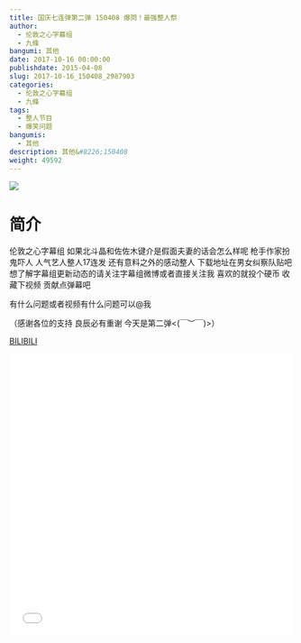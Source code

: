 ```yaml
---
title: 国庆七连弹第二弹 150408 爆問！最强整人祭
author: 
  - 伦敦之心字幕组
  - 九條
bangumi: 其他
date: 2017-10-16 00:00:00
publishdate: 2015-04-08
slug: 2017-10-16_150408_2987903
categories: 
  - 伦敦之心字幕组
  - 九條
tags: 
  - 整人节目
  - 爆笑问题
bangumis: 
  - 其他
description: 其他&#8226;150408
weight: 49592
---
```


![](https://i.imgur.com/XGU9lpp.jpg)

# 简介  
伦敦之心字幕组 如果北斗晶和佐佐木键介是假面夫妻的话会怎么样呢 枪手作家扮鬼吓人 人气艺人整人17连发 还有意料之外的感动整人 下载地址在男女纠察队贴吧 想了解字幕组更新动态的请关注字幕组微博或者直接关注我 喜欢的就投个硬币 收藏下视频 贡献点弹幕吧


有什么问题或者视频有什么问题可以@我


（感谢各位的支持 良辰必有重谢 今天是第二弹&lt;(￣︶￣)&gt;）

  [BILIBILI](https://www.bilibili.com/video/av2987903/)


  <iframe src="//www.bilibili.com/html/html5player.html?cid=4681962&aid=2987903" width="100%" height="500" frameborder="0" allowfullscreen="allowfullscreen"></iframe>
